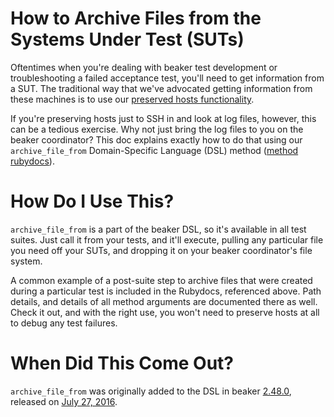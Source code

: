 # How to Archive Files from the Systems Under Test (SUTs)

Oftentimes when you're dealing with beaker test development or troubleshooting
a failed acceptance test, you'll need to get information from a SUT. The
traditional way that we've advocated getting information from these machines is
to use our [preserved hosts functionality](preserve_hosts.md).

If you're preserving hosts just to SSH in and look at log files, however, this
can be a tedious exercise. Why not just bring the log files to you on the
beaker coordinator? This doc explains exactly how to do that using our
`archive_file_from` Domain-Specific Language (DSL) method
([method rubydocs](http://www.rubydoc.info/github/puppetlabs/beaker/Beaker/DSL/Helpers/HostHelpers#archive_file_from-instance_method)).

# How Do I Use This?

`archive_file_from` is a part of the beaker DSL, so it's available in all test
suites. Just call it from your tests, and it'll execute, pulling any particular
file you need off your SUTs, and dropping it on your beaker coordinator's
file system.

A common example of a post-suite step to archive files that were created during
a particular test is included in the Rubydocs, referenced above. Path details,
and details of all method arguments are documented there as well. Check it out,
and with the right use, you won't need to preserve hosts at all to debug any
test failures.

# When Did This Come Out?

`archive_file_from` was originally added to the DSL in beaker
[2.48.0](https://github.com/puppetlabs/beaker/releases/tag/2.48.0), released on
[July 27, 2016](https://github.com/puppetlabs/beaker/blob/master/HISTORY.md#2480---27-jul-2016-47d3aa18).